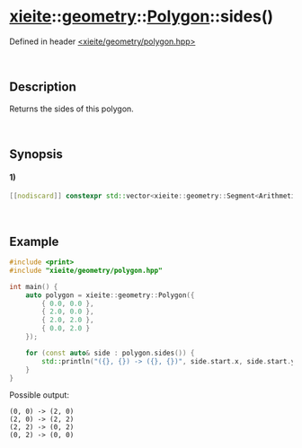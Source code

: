 # [xieite](../../../../../xieite.md)\:\:[geometry](../../../../../geometry.md)\:\:[Polygon<Arithmetic>](../../../polygon.md)\:\:sides\(\)
Defined in header [<xieite/geometry/polygon.hpp>](../../../../../../include/xieite/geometry/polygon.hpp)

&nbsp;

## Description
Returns the sides of this polygon.

&nbsp;

## Synopsis
#### 1)
```cpp
[[nodiscard]] constexpr std::vector<xieite::geometry::Segment<Arithmetic>> sides() const noexcept;
```

&nbsp;

## Example
```cpp
#include <print>
#include "xieite/geometry/polygon.hpp"

int main() {
    auto polygon = xieite::geometry::Polygon({
        { 0.0, 0.0 },
        { 2.0, 0.0 },
        { 2.0, 2.0 },
        { 0.0, 2.0 }
    });

    for (const auto& side : polygon.sides()) {
        std::println("({}, {}) -> ({}, {})", side.start.x, side.start.y, side.end.x, side.end.y);
    }
}
```
Possible output:
```
(0, 0) -> (2, 0)
(2, 0) -> (2, 2)
(2, 2) -> (0, 2)
(0, 2) -> (0, 0)
```
